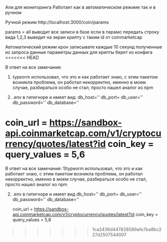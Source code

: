 Апи для мониторинга 
Работает как в автоматическом режиме так и в ручном

Ручной режим
  http://localhost:3000/coin/params
  
  params = all выводит все записи в базе
  если в парамс передать строку вида 1,2,3 выведит на экран крипту с таким id от coinmarketcap

Автоматический режим
  крон записывате каждые 10 секунд полученные из запроса данные параметры данных для крипты берет из конфига
<<<<<<< HEAD

В ответ на все замечания: 
1) typeorm использовал, что это и как работает знаю, с этим пакетом возникла проблема, он работал некорректно, именно в моем случае, разбираться особо не стал, просто нашел аналог из npm

2) .env в гитигноре и имеет вид:
  db_host='' 
  db_port= 
  db_user='' 
  db_password='' 
  db_database=''

  coin_url = https://sandbox-api.coinmarketcap.com/v1/cryptocurrency/quotes/latest?id coin_key = query_values = 5,6
=======
  
 В ответ на все замечания:
 1)typeorm использовал, что это и как работает знаю, с этим пакетом возникла проблема, он работал некорректно, именно в моем случае, разбираться особо не стал, просто нашел аналог из npm 
 
 2) .env в гитигноре и имеет вид 
    db_host=''
    db_port=
    db_user=''
    db_password=''
    db_database=''

    coin_url = https://sandbox-api.coinmarketcap.com/v1/cryptocurrency/quotes/latest?id
    coin_key = 
    query_values = 5,6
    
>>>>>>> 1ca2436d447828589afe7ba8bc227d2507544007
